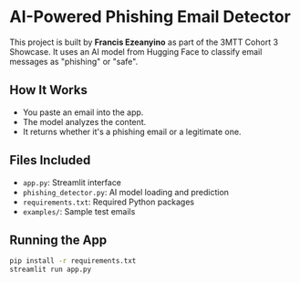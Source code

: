 # AI-Powered Phishing Email Detector

This project is built by **Francis Ezeanyino** as part of the 3MTT Cohort 3 Showcase. It uses an AI model from Hugging Face to classify email messages as "phishing" or "safe".

## How It Works

- You paste an email into the app.
- The model analyzes the content.
- It returns whether it's a phishing email or a legitimate one.

## Files Included

- `app.py`: Streamlit interface
- `phishing_detector.py`: AI model loading and prediction
- `requirements.txt`: Required Python packages
- `examples/`: Sample test emails

## Running the App

```bash
pip install -r requirements.txt
streamlit run app.py
```
